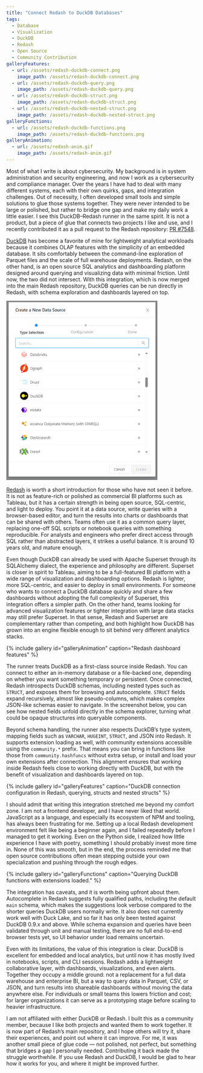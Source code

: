 ```yaml
---
title: "Connect Redash to DuckDB Databases"
tags:
  - Database
  - Visualization
  - DuckDB
  - Redash
  - Open Source
  - Community Contribution
galleryFeatures:
  - url: /assets/redash-duckdb-connect.png
    image_path: /assets/redash-duckdb-connect.png
  - url: /assets/redash-duckdb-query.png
    image_path: /assets/redash-duckdb-query.png
  - url: /assets/redash-duckdb-struct.png
    image_path: /assets/redash-duckdb-struct.png
  - url: /assets/redash-duckdb-nested-struct.png
    image_path: /assets/redash-duckdb-nested-struct.png
galleryFunctions:
  - url: /assets/redash-duckdb-functions.png
    image_path: /assets/redash-duckdb-functions.png
galleryAnimation:
  - url: /assets/redash-anim.gif
    image_path: /assets/redash-anim.gif
---
```


Most of what I write is about cybersecurity. My background is in system administration and security engineering, and now I work as a cybersecurity and compliance manager. Over the years I have had to deal with many different systems, each with their own quirks, gaps, and integration challenges. Out of necessity, I often developed small tools and simple solutions to glue those systems together. They were never intended to be large or polished, but rather to bridge one gap and make my daily work a little easier. I see this DuckDB–Redash runner in the same spirit. It is not a product, but a piece of glue that connects two projects I like and use, and I recently contributed it as a pull request to the Redash repository: [PR #7548](https://github.com/getredash/redash/pull/7548).

[DuckDB](https://duckdb.org/) has become a favorite of mine for lightweight analytical workloads because it combines OLAP features with the simplicity of an embedded database. It sits comfortably between the command-line exploration of Parquet files and the scale of full warehouse deployments. Redash, on the other hand, is an open source SQL analytics and dashboarding platform designed around querying and visualizing data with minimal friction. Until now, the two did not intersect. With this integration, which is now merged into the main Redash repository, DuckDB queries can be run directly in Redash, with schema exploration and dashboards layered on top.

<img src="/assets/redash-duckdb-selector.png" width="400" alt="Redash data source selection with DuckDB visible">

[Redash](https://redash.io/) is worth a short introduction for those who have not seen it before. It is not as feature-rich or polished as commercial BI platforms such as Tableau, but it has a certain strength in being open source, SQL-centric, and light to deploy. You point it at a data source, write queries with a browser-based editor, and turn the results into charts or dashboards that can be shared with others. Teams often use it as a common query layer, replacing one-off SQL scripts or notebook queries with something reproducible. For analysts and engineers who prefer direct access through SQL rather than abstracted layers, it strikes a useful balance. It is around 10 years old, and mature enough.

Even though DuckDB can already be used with Apache Superset through its SQLAlchemy dialect, the experience and philosophy are different. Superset is closer in spirit to Tableau, aiming to be a full-featured BI platform with a wide range of visualization and dashboarding options. Redash is lighter, more SQL-centric, and easier to deploy in small environments. For someone who wants to connect a DuckDB database quickly and share a few dashboards without adopting the full complexity of Superset, this integration offers a simpler path. On the other hand, teams looking for advanced visualization features or tighter integration with large data stacks may still prefer Superset. In that sense, Redash and Superset are complementary rather than competing, and both highlight how DuckDB has grown into an engine flexible enough to sit behind very different analytics stacks.

{% include gallery id="galleryAnimation" caption="Redash dashboard features" %}

The runner treats DuckDB as a first-class source inside Redash. You can connect to either an in-memory database or a file-backed one, depending on whether you want something temporary or persistent. Once connected, Redash introspects DuckDB schemas, including nested types such as `STRUCT`, and exposes them for browsing and autocomplete. `STRUCT` fields expand recursively, almost like pseudo-columns, which makes complex JSON-like schemas easier to navigate. In the screenshot below, you can see how nested fields unfold directly in the schema explorer, turning what could be opaque structures into queryable components.

Beyond schema handling, the runner also respects DuckDB’s type system, mapping fields such as `VARCHAR`, `HUGEINT`, `STRUCT`, and JSON into Redash. It supports extension loading as well, with community extensions accessible using the `community.*` prefix. That means you can bring in functions like those from `community.hashfuncs` without extra setup, or install and load your own extensions after connection. This alignment ensures that working inside Redash feels close to working directly with DuckDB, but with the benefit of visualization and dashboards layered on top.

{% include gallery id="galleryFeatures" caption="DuckDB connection configuration in Redash, querying, structs and nested structs" %}

I should admit that writing this integration stretched me beyond my comfort zone. I am not a frontend developer, and I have never liked that world. JavaScript as a language, and especially its ecosystem of NPM and tooling, has always been frustrating for me. Setting up a local Redash development environment felt like being a beginner again, and I failed repeatedly before I managed to get it working. Even on the Python side, I realized how little experience I have with poetry, something I should probably invest more time in. None of this was smooth, but in the end, the process reminded me that open source contributions often mean stepping outside your own specialization and pushing through the rough edges.

{% include gallery id="galleryFunctions" caption="Querying DuckDB functions with extensions loaded." %}

The integration has caveats, and it is worth being upfront about them. Autocomplete in Redash suggests fully qualified paths, including the default `main` schema, which makes the suggestions look verbose compared to the shorter queries DuckDB users normally write. It also does not currently work well with Duck Lake, and so far it has only been tested against DuckDB 0.9.x and above. While schema expansion and queries have been validated through unit and manual testing, there are no full end-to-end browser tests yet, so UI behavior under load remains uncertain.

Even with its limitations, the value of this integration is clear. DuckDB is excellent for embedded and local analytics, but until now it has mostly lived in notebooks, scripts, and CLI sessions. Redash adds a lightweight collaborative layer, with dashboards, visualizations, and even alerts. Together they occupy a middle ground: not a replacement for a full data warehouse and enterprise BI, but a way to query data in Parquet, CSV, or JSON, and turn results into shareable dashboards without moving the data anywhere else. For individuals or small teams this lowers friction and cost; for larger organizations it can serve as a prototyping stage before scaling to heavier infrastructure.

I am not affiliated with either DuckDB or Redash. I built this as a community member, because I like both projects and wanted them to work together. It is now part of Redash’s main repository, and I hope others will try it, share their experiences, and point out where it can improve. For me, it was another small piece of glue code — not polished, not perfect, but something that bridges a gap I personally needed. Contributing it back made the struggle worthwhile. If you use Redash and DuckDB, I would be glad to hear how it works for you, and where it might be improved further.
